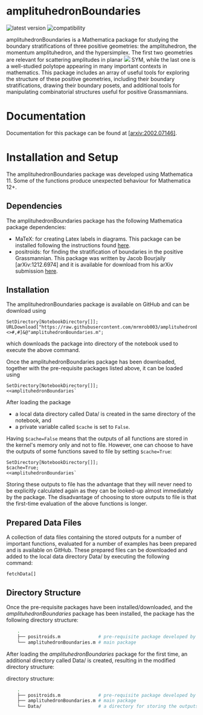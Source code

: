 # amplituhedronBoundaries

![latest version](https://img.shields.io/badge/version-1.0.2-blue.svg)
![compatibility](https://img.shields.io/badge/Mathematica-11.x-Red.svg)

amplituhedronBoundaries is a Mathematica package for studying the boundary stratifications of three positive geometries: the amplituhedron, the momentum amplituhedron, and the hypersimplex. The first two geometries are relevant for scattering amplitudes in planar <img src="https://render.githubusercontent.com/render/math?math=\mathcal{N}=4"> SYM, while the last one is a well-studied polytope appearing in many important contexts in mathematics. This package includes an array of useful tools for exploring the structure of these positive geometries, including their boundary stratifications, drawing their boundary posets, and additional tools for manipulating combinatorial structures useful for positive Grassmannians.

# Documentation

Documentation for this package can be found at [[arxiv:2002.07146]](https://arxiv.org/abs/2002.07146).

# Installation and Setup

The amplituhedronBoundaries package was developed using Mathematica 11. Some of the functions produce unexpected behaviour for Mathematica 12+.

## Dependencies
The amplituhedronBoundaries package has the following Mathematica package dependencies:
- MaTeX: for creating Latex labels in diagrams. This package can be installed following the instructions found [here](https://github.com/szhorvat/MaTeX).
- positroids: for finding the stratification of boundaries in the positive Grassmannian. This package was written by Jacob Bourjaily [arXiv:1212.6974] and it is available for download from his arXiv submission [here](https://arxiv.org/e-print/1212.6974).

## Installation
The amplituhedronBoundaries package is available on GitHub and can be download using
```
SetDirectory[NotebookDirectory[]];
URLDownload["https://raw.githubusercontent.com/mrmrob003/amplituhedronBoundaries/master/"<>#,#]&@"amplituhedronBoundaries.m";
 ```
which downloads the package into directory of the notebook used to execute the above command. 

Once the amplituhedronBoundaries package has been downloaded, together with the pre-requisite packages listed above, it can be loaded using
```
SetDirectory[NotebookDirectory[]];
<<amplituhedronBoundaries`
```

After loading the package
- a local data directory called Data/ is created in the same directory of the notebook, and
- a private variable called `$cache` is set to `False`.

Having `$cache=False` means that the outputs of all functions are stored in the kernel's memory only and not to file. However, one can choose to have the outputs of some functions saved to file by setting `$cache=True`:
```
SetDirectory[NotebookDirectory[]];
$cache=True;
<<amplituhedronBoundaries`
```

Storing these outputs to file has the advantage that they will never need to be explicitly calculated again as they can be looked-up  almost immediately by the package. The disadvantage of choosing to store outputs to file is that the first-time evaluation of the above functions is longer.

## Prepared Data Files
A collection of data files containing the stored outputs for a number of important functions, evaluated for a number of examples has been prepared and is available on GitHub. These prepared files can be downloaded and added to the local data directory Data/ by executing the following command:
```
fetchData[]
```

## Directory Structure
Once the pre-requisite packages have been installed/downloaded, and the *amplituhedronBoundaries* package has been installed, the package has the following directory structure:

```bash
    .
    ├── positroids.m              # pre-requisite package developed by Jacob Bourjaily [arXiv:1212.6974] 
    └── amplituhedronBoundaries.m # main package                                  
```

After loading the *amplituhedronBoundaries* package for the first time, an additional directory called Data/ is created, resulting in the modified directory structure:

directory structure:

```bash
    .
    ├── positroids.m              # pre-requisite package developed by Jacob Bourjaily [arXiv:1212.6974] 
    ├── amplituhedronBoundaries.m # main package
    └── Data/                     # a directory for storing the outputs of long calcualtions to file
```
